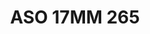 ---
title: ASO 17MM 265
date: 
draft: false

# descripcion
description : Anillo de plata 925.

materials: Plata 980

color: 

dimensions: 17mm diámetro

code: 05-23-1654

type: "Anillos"

categories: []

price: $9.560,00

price_eftvo: $8.130,00

# Images
# first image will be shown in the product page
images:
  # - image: "images/path_to_image"
  # La ubicacion de las imagenes es imagenes/Anillos/Anillos.Solo Plata/05-23-1654-aso-17mm-265
  - image: "./images/anillos/solo_plata/05-23-1654-aso-17mm-265.jpg"
---